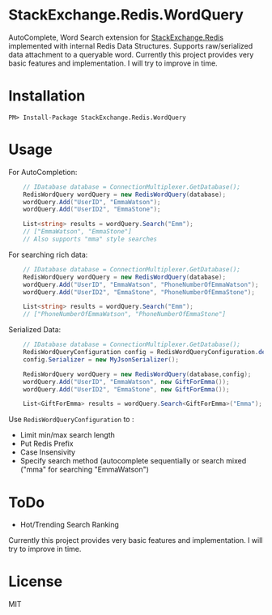 # StackExchange.Redis.WordQuery

AutoComplete, Word Search extension for [StackExchange.Redis] implemented with internal Redis Data Structures. Supports raw/serialized data attachment to a queryable word.
Currently this project provides very basic features and implementation. I will try to improve in time.
# Installation
`PM> Install-Package StackExchange.Redis.WordQuery`

# Usage

For AutoCompletion:
```csharp
	// IDatabase database = ConnectionMultiplexer.GetDatabase();
    RedisWordQuery wordQuery = new RedisWordQuery(database);
    wordQuery.Add("UserID", "EmmaWatson");
    wordQuery.Add("UserID2", "EmmaStone");

    List<string> results = wordQuery.Search("Emm");
    // ["EmmaWatson", "EmmaStone"]
    // Also supports "mma" style searches
```

For searching rich data:

```csharp
	// IDatabase database = ConnectionMultiplexer.GetDatabase();
    RedisWordQuery wordQuery = new RedisWordQuery(database);
    wordQuery.Add("UserID", "EmmaWatson", "PhoneNumberOfEmmaWatson");
    wordQuery.Add("UserID2", "EmmaStone", "PhoneNumberOfEmmaStone");

    List<string> results = wordQuery.Search("Emm");
    // ["PhoneNumberOfEmmaWatson", "PhoneNumberOfEmmaStone"]
```
Serialized Data:
```csharp
	// IDatabase database = ConnectionMultiplexer.GetDatabase();
    RedisWordQueryConfiguration config = RedisWordQueryConfiguration.defaultConfig;
    config.Serializer = new MyJsonSerializer();

    RedisWordQuery wordQuery = new RedisWordQuery(database,config);
    wordQuery.Add("UserID", "EmmaWatson", new GiftForEmma());
    wordQuery.Add("UserID2", "EmmaStone", new GiftForEmma());

    List<GiftForEmma> results = wordQuery.Search<GiftForEmma>("Emma");
```
Use `RedisWordQueryConfiguration` to :
- Limit min/max search length
- Put Redis Prefix
- Case Insensivity
- Specify search method (autocomplete sequentially or search mixed ("mma" for searching "EmmaWatson")
	
# ToDo
- Hot/Trending Search Ranking

Currently this project provides very basic features and implementation. I will try to improve in time.

# License
MIT

[StackExchange.Redis]: <https://github.com/StackExchange/StackExchange.Redis>
